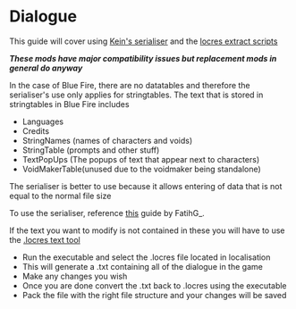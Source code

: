 # Dialogue

This guide will cover using [Kein's serialiser](Tools/UAssetSerialiser.zip) and the [locres extract scripts](Tools/UE4_Locress_Scripts.zip)

***These mods have major compatibility issues but replacement mods in general do anyway***

In the case of Blue Fire, there are no datatables and therefore the serialiser's use only applies for stringtables. The text that is stored in stringtables in Blue Fire includes

- Languages
- Credits
- StringNames (names of characters and voids)
- StringTable (prompts and other stuff)
- TextPopUps (The popups of text that appear next to characters)
- VoidMakerTable(unused due to the voidmaker being standalone)

The serialiser is better to use because it allows entering of data that is not equal to the normal file size

To use the serialiser, reference [this](https://docs.google.com/document/d/1krHKG9T77cfRmIQ90k4H-fy9Vm6vVm8zR6oKAlgDiww/edit) guide by FatihG_.

If the text you want to modify is not contained in these you will have to use the [.locres text tool](https://cdn.discordapp.com/attachments/775093920915914794/836699867920859207/unreal_locres_texttool.exe)

- Run the executable and select the .locres file located in localisation
- This will generate a .txt containing all of the dialogue in the game
- Make any changes you wish 
- Once you are done convert the .txt back to .locres using the executable
- Pack the file with the right file structure and your changes will be saved

